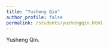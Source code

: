 ```yaml
---
title: "Yusheng Qin"
author_profile: false
permalink: /students/yushengqin.html
---
```

  
Yusheng Qin.